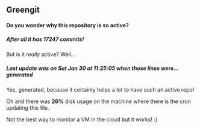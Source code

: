 ## Greengit

#### Do you wonder why this repository is so active?

##### After all it has 17247 commits!

But is it *really* active? Well...

##### Last update was on Sat Jan 30 at 11:25:05 when those lines were... generated

Yes, generated, because it certainly helps a lot to have such an active repo!

Oh and there was **26%** disk usage on the machine
where there is the cron updating this file.

Not the best way to monitor a VM in the cloud but it works! :)
